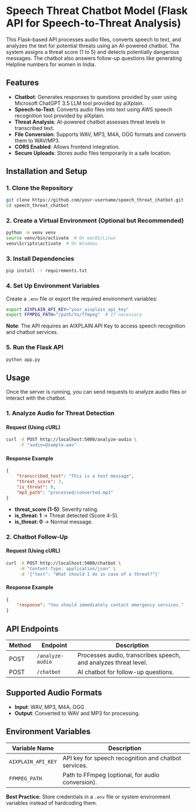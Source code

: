 # Speech Threat Chatbot Model (Flask API for Speech-to-Threat Analysis)

This Flask-based API processes audio files, converts speech to text, and analyzes the text for potential threats using an AI-powered chatbot. The system assigns a threat score (1 to 5) and detects potentially dangerous messages. The chatbot also answers follow-up questions like generating Helpline numbers for women in India.

## Features
- **Chatbot**: Generates responses to questions provided by user using Microsoft ChatGPT 3.5 LLM tool provided by aiXplain.
- **Speech-to-Text**: Converts audio files into text using AWS speech recognition tool provided by aiXplain.
- **Threat Analysis**: AI-powered chatbot assesses threat levels in transcribed text.
- **File Conversion**: Supports WAV, MP3, M4A, OGG formats and converts them to WAV/MP3.
- **CORS Enabled**: Allows frontend integration.
- **Secure Uploads**: Stores audio files temporarily in a safe location.

## Installation and Setup

### 1. Clone the Repository
```bash
git clone https://github.com/your-username/speech_threat_chatbot.git
cd speech_threat_chatbot
```

### 2. Create a Virtual Environment (Optional but Recommended)
```bash
python -m venv venv 
source venv/bin/activate  # On macOS/Linux
venv\Scripts\activate  # On Windows
```

### 3. Install Dependencies
```bash
pip install -r requirements.txt
```

### 4. Set Up Environment Variables
Create a `.env` file or export the required environment variables:

```bash
export AIXPLAIN_API_KEY="your_aixplain_api_key"
export FFMPEG_PATH="/path/to/ffmpeg"  # If necessary
```

**Note**: The API requires an AIXPLAIN API Key to access speech recognition and chatbot services.

### 5. Run the Flask API
```bash
python app.py
```

## Usage
Once the server is running, you can send requests to analyze audio files or interact with the chatbot.

### 1. Analyze Audio for Threat Detection

#### Request (Using cURL)
```bash
curl -X POST http://localhost:5000/analyze-audio \
     -F "audio=@sample.wav"
```

#### Response Example
```json
{
    "transcribed_text": "This is a test message",
    "threat_score": 3,
    "is_threat": 0,
    "mp3_path": "processed/converted.mp3"
}
```
- **threat_score (1-5)**: Severity rating.
- **is_threat: 1** → Threat detected (Score 4-5).
- **is_threat: 0** → Normal message.

### 2. Chatbot Follow-Up

#### Request (Using cURL)
```bash
curl -X POST http://localhost:5000/chatbot \
     -H "Content-Type: application/json" \
     -d '{"text": "What should I do in case of a threat?"}'
```

#### Response Example
```json
{
    "response": "You should immediately contact emergency services."
}
```

## API Endpoints
| Method | Endpoint        | Description |
|--------|----------------|-------------|
| POST   | `/analyze-audio` | Processes audio, transcribes speech, and analyzes threat level. |
| POST   | `/chatbot`      | AI chatbot for follow-up questions. |

## Supported Audio Formats
- **Input**: WAV, MP3, M4A, OGG
- **Output**: Converted to WAV and MP3 for processing.

## Environment Variables
| Variable Name | Description |
|--------------|-------------|
| `AIXPLAIN_API_KEY` | API key for speech recognition and chatbot services. |
| `FFMPEG_PATH` | Path to FFmpeg (optional, for audio conversion). |

**Best Practice:** Store credentials in a `.env` file or system environment variables instead of hardcoding them.
